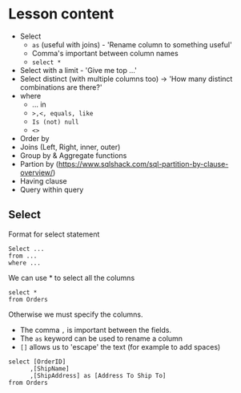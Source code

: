 # Lesson content
- Select
   - `as` (useful with joins) - 'Rename column to something useful'
   - Comma's important between column names
   - `select *`
- Select with a limit  - 'Give me top ...'
- Select distinct (with multiple columns too) -> 'How many distinct combinations are there?'
- where
  - ... in
  - `>,<, equals, like`
  - `Is (not) null`
  - `<>`
- Order by
- Joins (Left, Right, inner, outer)
- Group by & Aggregate functions
- Partion by (https://www.sqlshack.com/sql-partition-by-clause-overview/)
- Having clause
- Query within query



## Select
Format for select statement
```
Select ...
from ...
where ...
```

We can use * to select all the columns
```
select *
from Orders
```

Otherwise we must specify the columns. 
- The comma `,` is important between the fields.
- The `as` keyword can be used to rename a column
- `[]` allows us to 'escape' the text (for example to add spaces)
```
select [OrderID]
      ,[ShipName]
      ,[ShipAddress] as [Address To Ship To]
from Orders
```



#
